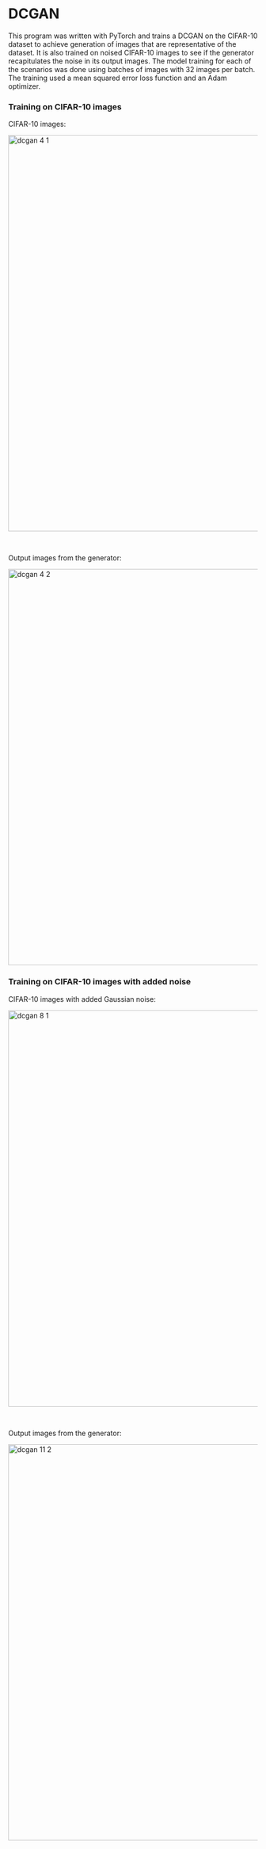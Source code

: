 # DCGAN

This program was written with PyTorch and trains a DCGAN on the CIFAR-10 dataset to achieve generation of images that are representative of the dataset. It is also trained on noised CIFAR-10 images to see if the generator recapitulates the noise in its output images. The model training for each of the scenarios was done using batches of images with 32 images per batch. The training used a mean squared error loss function and an Adam optimizer.

### Training on CIFAR-10 images

CIFAR-10 images:

<img width="800" alt="dcgan 4 1" src="https://github.com/mclaughlinryan/DCGAN/assets/150348966/8684d357-b810-497b-928d-5cd51135ccd2">

&nbsp;

Output images from the generator:

<img width="800" alt="dcgan 4 2" src="https://github.com/mclaughlinryan/DCGAN/assets/150348966/20ae09f1-ce38-469e-b470-460306eed835">

### Training on CIFAR-10 images with added noise

CIFAR-10 images with added Gaussian noise:

<img width="800" alt="dcgan 8 1" src="https://github.com/mclaughlinryan/DCGAN/assets/150348966/35ea7ece-5b6a-4e8b-a180-8f774343d2b3">

&nbsp;

Output images from the generator:

<img width="800" alt="dcgan 11 2" src="https://github.com/mclaughlinryan/DCGAN/assets/150348966/1c98bbed-dc45-49fa-b667-9933873b74aa">
